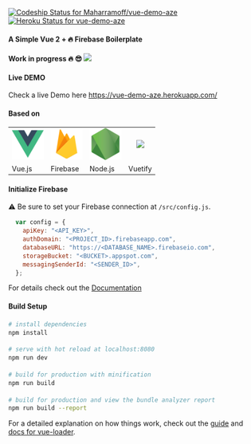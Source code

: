 [ ![Codeship Status for Maharramoff/vue-demo-aze](https://app.codeship.com/projects/3b6d6230-ebc6-0135-a309-3e260d7a1584/status?branch=master)](https://app.codeship.com/projects/270250)
[ ![Heroku Status for vue-demo-aze](https://heroku-badge.herokuapp.com/?app=vue-demo-aze)](https://vue-demo-aze.herokuapp.com/)

#### A Simple Vue 2 + 🔥 Firebase Boilerplate 
#### Work in progress 🔥 :sunglasses: <img width="16px" src="https://lipis.github.io/flag-icon-css/flags/4x3/az.svg">

#### Live DEMO
Check a live Demo here https://vue-demo-aze.herokuapp.com/

#### Based on
<table>
  <tbody>
    <tr>
      <td align="center" valign="middle">
        <a href="https://vuejs.org" target="_blank">
          <img width="64px" src="https://raw.githubusercontent.com/github/explore/6c6508f34230f0ac0d49e847a326429eefbfc030/topics/vue/vue.png">
        </a>
      </td>
      <td align="center" valign="middle">
        <a href="https://firebase.google.com" target="_blank">
          <img width="64px" src="https://raw.githubusercontent.com/github/explore/6c6508f34230f0ac0d49e847a326429eefbfc030/topics/firebase/firebase.png">
        </a>
      </td>
      <td align="center" valign="middle">
        <a href="https://nodejs.org" target="_blank">
          <img width="64px" src="https://raw.githubusercontent.com/github/explore/fd96fceccf8c42c99cbe29cf0f8dcc4736fcb85a/topics/nodejs/nodejs.png">
        </a>
      </td>
      <td align="center" valign="middle">
        <a href="https://vuetifyjs.com" target="_blank">
          <img width="64px" src="https://cdn.vuetifyjs.com/images/logos/logo.svg">
        </a>
      </td>
    </tr>
    <tr><td>Vue.js</td><td>Firebase</td><td>Node.js</td><td>Vuetify</td></tr>
  </tbody>
</table>

#### Initialize Firebase
⚠️ Be sure to set your Firebase connection at `/src/config.js`. 
```javascript
  var config = {
    apiKey: "<API_KEY>",
    authDomain: "<PROJECT_ID>.firebaseapp.com",
    databaseURL: "https://<DATABASE_NAME>.firebaseio.com",
    storageBucket: "<BUCKET>.appspot.com",
    messagingSenderId: "<SENDER_ID>",
  };
```
For details check out the [Documentation](https://firebase.google.com/docs/web/setup?authuser=0)

#### Build Setup

``` bash
# install dependencies
npm install

# serve with hot reload at localhost:8080
npm run dev

# build for production with minification
npm run build

# build for production and view the bundle analyzer report
npm run build --report
```

For a detailed explanation on how things work, check out the [guide](http://vuejs-templates.github.io/webpack/) and [docs for vue-loader](http://vuejs.github.io/vue-loader).

